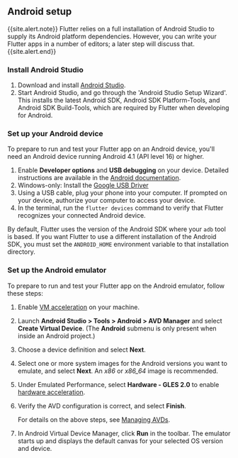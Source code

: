 ## Android setup

{{site.alert.note}}
  Flutter relies on a full installation of Android Studio to supply
  its Android platform dependencies. However, you can write your
  Flutter apps in a number of editors; a later step will discuss that.
{{site.alert.end}}

### Install Android Studio

 1. Download and install [Android Studio](https://developer.android.com/studio).
 1. Start Android Studio, and go through the 'Android Studio Setup Wizard'. This
    installs the latest Android SDK, Android SDK Platform-Tools, and Android SDK
    Build-Tools, which are required by Flutter when developing for Android.

### Set up your Android device

To prepare to run and test your Flutter app on an Android device, you'll need an
Android device running Android 4.1 (API level 16) or higher.

 1. Enable **Developer options** and **USB debugging** on your device. Detailed instructions
    are available in the [Android documentation](https://developer.android.com/studio/debug/dev-options).
 1. Windows-only: Install the [Google USB Driver](https://developer.android.com/studio/run/win-usb)
 1. Using a USB cable, plug your phone into your computer. If prompted on your
    device, authorize your computer to access your device.
 1. In the terminal, run the `flutter devices` command to verify that Flutter recognizes your
    connected Android device.

By default, Flutter uses the version of the Android SDK where your `adb` tool is based. If
you want Flutter to use a different installation of the Android SDK, you must set the
`ANDROID_HOME` environment variable to that installation directory.

### Set up the Android emulator

To prepare to run and test your Flutter app on the Android emulator, follow these steps:

 1. Enable [VM acceleration](https://developer.android.com/studio/run/emulator-acceleration) on your machine.
 1. Launch **Android Studio > Tools > Android > AVD Manager** and select
    **Create Virtual Device**. (The **Android** submenu is only present
    when inside an Android project.)
 1. Choose a device definition and select **Next**.
 1. Select one or more system images for the Android versions you want to emulate,
    and select **Next**. An _x86_ or _x86\_64_ image is recommended.
 1. Under Emulated Performance, select **Hardware - GLES 2.0** to enable
    [hardware acceleration](https://developer.android.com/studio/run/emulator-acceleration).
 1. Verify the AVD configuration is correct, and select **Finish**.

    For details on the above steps, see [Managing AVDs](https://developer.android.com/studio/run/managing-avds).
 1. In Android Virtual Device Manager, click **Run** in the toolbar.
    The emulator starts up and displays the default canvas for your selected OS version
    and device.
